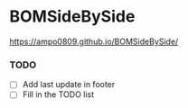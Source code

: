 # BOMSideBySide
https://ampo0809.github.io/BOMSideBySide/

### TODO
- [ ] Add last update in footer
- [ ] Fill in the TODO list